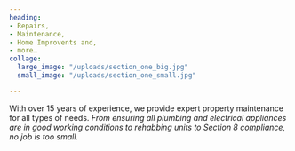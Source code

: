 ```yaml
---
heading:
- Repairs,
- Maintenance,
- Home Improvents and,
- more…
collage:
  large_image: "/uploads/section_one_big.jpg"
  small_image: "/uploads/section_one_small.jpg"

---
```

With over 15 years of experience, we provide expert property maintenance for all types of needs. _From ensuring all plumbing and electrical appliances are in good working conditions to rehabbing units to Section 8 compliance, no job is too small._